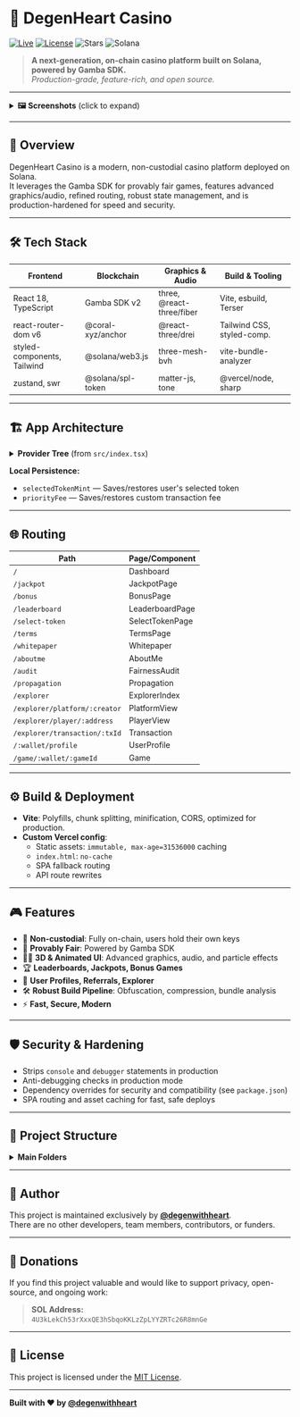 # 🎰 DegenHeart Casino

[![Live](https://img.shields.io/badge/live-degenheart.casino-brightgreen?style=flat-square)](https://degenheart.casino)
[![License](https://img.shields.io/github/license/degenwithheart/DegenCasino?style=flat-square)](LICENSE)
![Stars](https://img.shields.io/github/stars/degenwithheart/DegenCasino?style=flat-square)
![Solana](https://img.shields.io/badge/solana-mainnet-brightgreen?logo=solana&logoColor=white&style=flat-square)

> **A next-generation, on-chain casino platform built on Solana, powered by Gamba SDK.**  
> _Production-grade, feature-rich, and open source._

---

<details>
  <summary><strong>🖼️ Screenshots</strong> (click to expand)</summary>
  <p align="center">
    <img src="./screenshots/1.jpg" width="220" alt="Screenshot 1"/>
    <img src="./screenshots/2.jpg" width="220" alt="Screenshot 2"/>
    <img src="./screenshots/3.jpg" width="220" alt="Screenshot 3"/>
  </p>
</details>

---

## 🚀 Overview

DegenHeart Casino is a modern, non-custodial casino platform deployed on Solana.  
It leverages the Gamba SDK for provably fair games, features advanced graphics/audio, refined routing, robust state management, and is production-hardened for speed and security.

---

## 🛠 Tech Stack

| **Frontend**                  | **Blockchain**         | **Graphics & Audio**         | **Build & Tooling**        |
|-------------------------------|------------------------|------------------------------|----------------------------|
| React 18, TypeScript          | Gamba SDK v2           | three, @react-three/fiber    | Vite, esbuild, Terser      |
| react-router-dom v6           | @coral-xyz/anchor      | @react-three/drei            | Tailwind CSS, styled-comp. |
| styled-components, Tailwind   | @solana/web3.js        | three-mesh-bvh               | vite-bundle-analyzer       |
| zustand, swr                  | @solana/spl-token      | matter-js, tone              | @vercel/node, sharp        |

---

## 🏗️ App Architecture

<details>
<summary><strong>Provider Tree</strong> (from <code>src/index.tsx</code>)</summary>

```
BrowserRouter
 └─ ConnectionProvider
     └─ WalletProvider (Solflare)
         └─ WalletModalProvider
             └─ TokenMetaProvider (static)
                 └─ SendTransactionProvider (priorityFee: localStorage)
                     └─ GambaProvider
                         └─ GambaPlatformProvider (creator, jackpot, etc.)
                             └─ ReferralProvider
                                 └─ GlobalErrorBoundary
                                     └─ App
```
</details>

**Local Persistence:**  
- `selectedTokenMint` — Saves/restores user's selected token
- `priorityFee` — Saves/restores custom transaction fee

---

## 🌐 Routing

| Path                                 | Page/Component        |
|--------------------------------------|-----------------------|
| `/`                                  | Dashboard             |
| `/jackpot`                           | JackpotPage           |
| `/bonus`                             | BonusPage             |
| `/leaderboard`                       | LeaderboardPage       |
| `/select-token`                      | SelectTokenPage       |
| `/terms`                             | TermsPage             |
| `/whitepaper`                        | Whitepaper            |
| `/aboutme`                           | AboutMe               |
| `/audit`                             | FairnessAudit         |
| `/propagation`                       | Propagation           |
| `/explorer`                          | ExplorerIndex         |
| `/explorer/platform/:creator`        | PlatformView          |
| `/explorer/player/:address`          | PlayerView            |
| `/explorer/transaction/:txId`        | Transaction           |
| `/:wallet/profile`                   | UserProfile           |
| `/game/:wallet/:gameId`              | Game                  |

---

## ⚙️ Build & Deployment

- **Vite**: Polyfills, chunk splitting, minification, CORS, optimized for production.
- **Custom Vercel config**:  
  - Static assets: `immutable, max-age=31536000` caching  
  - `index.html`: `no-cache`  
  - SPA fallback routing  
  - API route rewrites

---

## 🎮 Features

- 🔑 **Non-custodial**: Fully on-chain, users hold their own keys
- 🎲 **Provably Fair**: Powered by Gamba SDK
- 🧑‍🎨 **3D & Animated UI**: Advanced graphics, audio, and particle effects
- 🏆 **Leaderboards, Jackpots, Bonus Games**
- 👤 **User Profiles, Referrals, Explorer**
- 🛠️ **Robust Build Pipeline**: Obfuscation, compression, bundle analysis
- ⚡ **Fast, Secure, Modern**

---

## 🛡️ Security & Hardening

- Strips `console` and `debugger` statements in production
- Anti-debugging checks in production mode
- Dependency overrides for security and compatibility (see `package.json`)
- SPA routing and asset caching for fast, safe deploys

---

## 💾 Project Structure

<details>
<summary><strong>Main Folders</strong></summary>

- `/src` — Main source code
- `/public` — Static assets, manifest
- `/screenshots` — Project screenshots
- `/api` — (if present) API endpoints for serverless/back end
</details>

---

## 👤 Author

This project is maintained exclusively by **[@degenwithheart](https://github.com/degenwithheart)**.  
There are no other developers, team members, contributors, or funders.

---

## 💸 Donations

If you find this project valuable and would like to support privacy, open-source, and ongoing work:

> **SOL Address:**  
> `4U3kLekCh53rXxxQE3hSbqoKKLzZpLYYZRTc26R8mnGe`

---

## 📄 License

This project is licensed under the [MIT License](LICENSE).

---

**Built with ❤️ by [@degenwithheart](https://github.com/degenwithheart)**